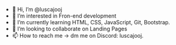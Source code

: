 - 👋 Hi, I’m @luscajooj
- 👀 I’m interested in Fron-end development
- 🌱 I’m currently learning HTML, CSS, JavaScript, Git, Bootstrap.
- 💞️ I’m looking to collaborate on Landing Pages
- 📫 How to reach me -> dm me on Discord: luscajooj.

